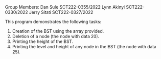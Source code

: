 Group Members:
Dan Sule SCT222-0355/2022
Lynn Akinyi SCT222-0330/2022
Jerry Sitati SCT222-0327/2022

This program demonstrates the following tasks:

1. Creation of the BST using the array provided.
2. Deletion of a node (the node with data 20).
3. Printing the height of the BST.
4. Printing the level and height of any node in the BST (the node with data 25).

